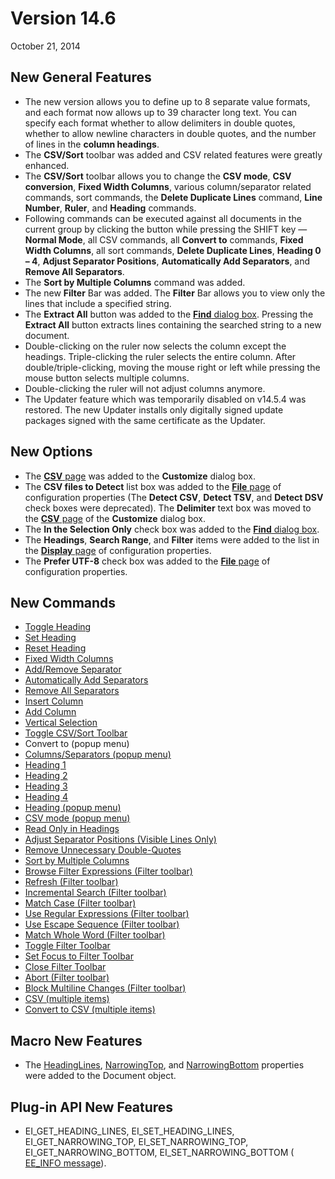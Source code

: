 # Version 14.6

October 21, 2014

## New General Features

- The new version allows you to define up to 8 separate value formats, and each format now allows up to 39 character long text. You can specify each format whether to allow delimiters in double
quotes, whether to allow newline characters in double quotes, and the number of lines in the **column headings**.
- The **CSV/Sort** toolbar was added and CSV related features were greatly enhanced.
- The **CSV/Sort** toolbar allows you to change the **CSV mode**, **CSV conversion**, **Fixed Width Columns**, various column/separator related commands, sort commands, the
**Delete Duplicate Lines** command, **Line**
**Number**, **Ruler**, and **Heading** commands.
- Following commands can be executed against all documents in the current group by clicking the button while pressing the SHIFT key — **Normal Mode**, all CSV commands, all
**Convert to** commands,
**Fixed Width Columns**, all sort commands, **Delete Duplicate Lines**, **Heading 0 – 4**, **Adjust Separator Positions**, **Automatically Add Separators**, and
**Remove All Separators**.
- The **Sort by Multiple Columns** command was added.
- The new **Filter** Bar was added. The **Filter** Bar allows you to view only the lines that include a specified string.
- The **Extract All** button was added to the [**Find** dialog box](../dlg/find/index). Pressing the **Extract All** button extracts lines containing the searched string to a new document.
- Double-clicking on the ruler now selects the column except the headings. Triple-clicking the ruler selects the entire column. After double/triple-clicking, moving the mouse right or left while
pressing the mouse button selects multiple columns.
- Double-clicking the ruler will not adjust columns anymore.
- The Updater feature which was temporarily disabled on v14.5.4 was restored. The new Updater installs only digitally signed update packages signed with the same certificate as the Updater.

## New Options

- The [**CSV** page](../dlg/customize/csv/index) was added to the **Customize** dialog box.
- The **CSV files to Detect** list box was added to the [**File** page](../dlg/properties/file/index) of configuration properties (The **Detect CSV**, **Detect TSV**,
and **Detect DSV** check boxes were deprecated). The **Delimiter** text box was moved to the [**CSV** page](../dlg/customize/csv/index) of the **Customize** dialog box.
- The **In the Selection Only** check box was added to the [**Find** dialog box](../dlg/find/index).
- The **Headings**, **Search Range**, and **Filter** items were added to the list in the [**Display** page](../dlg/properties/display/index) of configuration properties.
- The **Prefer UTF-8** check box was added to the [**File** page](../dlg/properties/file/index) of configuration properties.

## New Commands

- [Toggle Heading](../cmd/csv/heading_toggle)
- [Set Heading](../cmd/csv/heading_set)
- [Reset Heading](../cmd/csv/heading_reset)
- [Fixed Width Columns](../cmd/csv/convert_to_fixed_width)
- [Add/Remove Separator](../cmd/csv/add_remove_separator)
- [Automatically Add Separators](../cmd/csv/auto_add_separators)
- [Remove All Separators](../cmd/csv/remove_all_separators)
- [Insert Column](../cmd/csv/insert_column)
- [Add Column](../cmd/csv/add_column)
- [Vertical Selection](../cmd/edit/vertical_selection)
- [Toggle CSV/Sort Toolbar](../cmd/view/show_sv_bar)
- Convert to (popup menu)
- [Columns/Separators (popup menu)](../cmd/csv/sv_sep_popup)
- [Heading 1](../cmd/csv/heading_1)
- [Heading 2](../cmd/csv/heading_2)
- [Heading 3](../cmd/csv/heading_3)
- [Heading 4](../cmd/csv/heading_4)
- [Heading (popup menu)](../cmd/csv/heading_popup)
- [CSV mode (popup menu)](../cmd/csv/sv_popup)
- [Read Only in Headings](../cmd/csv/read_only_headings)
- [Adjust Separator Positions (Visible Lines Only)](../cmd/csv/adjust_column_visible)
- [Remove Unnecessary Double-Quotes](../cmd/csv/remove_unnecessary_quotes)
- [Sort by Multiple Columns](../cmd/edit/sort_multi)
- [Browse Filter Expressions (Filter toolbar)](../cmd/search/filterbar_browse_exp_f)
- [Refresh (Filter toolbar)](../cmd/search/filterbar_refresh)
- [Incremental Search (Filter toolbar)](../cmd/search/filterbar_incremental)
- [Match Case (Filter toolbar)](../cmd/search/filterbar_case)
- [Use Regular Expressions (Filter toolbar)](../cmd/search/filterbar_reg_exp)
- [Use Escape Sequence (Filter toolbar)](../cmd/search/filterbar_escape)
- [Match Whole Word (Filter toolbar)](../cmd/search/filterbar_only_word)
- [Toggle Filter Toolbar](../cmd/view/show_filter_bar)
- [Set Focus to Filter Toolbar](../cmd/search/focus_filter_bar)
- [Close Filter Toolbar](../cmd/search/close_filter_bar)
- [Abort (Filter toolbar)](../cmd/search/filterbar_abort)
- [Block Multiline Changes (Filter toolbar)](../cmd/search/filterbar_limit)
- [CSV (multiple items)](../cmd/csv/sv_mode)
- [Convert to CSV (multiple items)](../cmd/csv/convert_to_sv)

## Macro New Features

- The [HeadingLines](../macro/document/heading_lines), [NarrowingTop](../macro/document/narrowing_top), and [NarrowingBottom](../macro/document/narrowing_bottom) properties were added to the Document object.

## Plug-in API New Features

- EI\_GET\_HEADING\_LINES, EI\_SET\_HEADING\_LINES, EI\_GET\_NARROWING\_TOP, EI\_SET\_NARROWING\_TOP, EI\_GET\_NARROWING\_BOTTOM, EI\_SET\_NARROWING\_BOTTOM ( [EE\_INFO message](../plugin/message/ee_info)).
